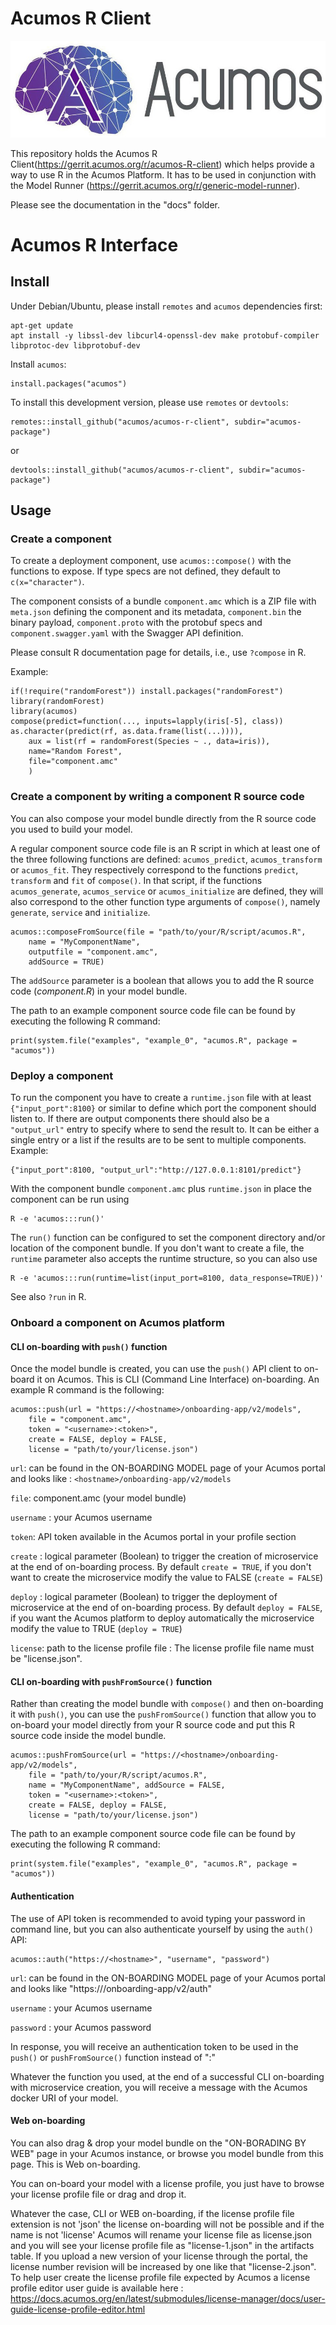 <!---
.. ===============LICENSE_START=======================================================
.. Acumos CC-BY-4.0
.. ===================================================================================
.. Copyright (C) 2017-2018 AT&T Intellectual Property & Tech Mahindra. All rights reserved.
.. ===================================================================================
.. This Acumos documentation file is distributed by AT&T and Tech Mahindra
.. under the Creative Commons Attribution 4.0 International License (the "License");
.. you may not use this file except in compliance with the License.
.. You may obtain a copy of the License at
..
.. http://creativecommons.org/licenses/by/4.0
..
.. This file is distributed on an "AS IS" BASIS,
.. WITHOUT WARRANTIES OR CONDITIONS OF ANY KIND, either express or implied.
.. See the License for the specific language governing permissions and
.. limitations under the License.
.. ===============LICENSE_END=========================================================
-->

# Acumos R Client
![Acumoslogo](/docs/images/Acumos_logo_white.png)


 This repository holds the Acumos R Client(https://gerrit.acumos.org/r/acumos-R-client) which helps provide a way to use R in the Acumos Platform.
 It has to be used in conjunction with the Model Runner (https://gerrit.acumos.org/r/generic-model-runner).


Please see the documentation in the "docs" folder.

# Acumos R Interface

## Install

Under Debian/Ubuntu, please install `remotes` and `acumos` dependencies first:

    apt-get update
	apt install -y libssl-dev libcurl4-openssl-dev make protobuf-compiler libprotoc-dev libprotobuf-dev

Install `acumos`:

    install.packages("acumos")

To install this development version, please use `remotes` or `devtools`:

    remotes::install_github("acumos/acumos-r-client", subdir="acumos-package")

or

	devtools::install_github("acumos/acumos-r-client", subdir="acumos-package")

## Usage

### Create a component

To create a deployment component, use `acumos::compose()` with the functions to expose. If type specs are not defined, they default to `c(x="character")`.

The component consists of a bundle `component.amc` which is a ZIP file with `meta.json` defining the component and its metadata, `component.bin` the binary payload, `component.proto` with the protobuf specs
and `component.swagger.yaml` with the Swagger API definition.

Please consult R documentation page for details, i.e., use `?compose` in R.

Example:

    if(!require("randomForest")) install.packages("randomForest")
    library(randomForest)
    library(acumos)
    compose(predict=function(..., inputs=lapply(iris[-5], class)) as.character(predict(rf, as.data.frame(list(...)))),
        aux = list(rf = randomForest(Species ~ ., data=iris)),
        name="Random Forest",
        file="component.amc"
        )

### Create a component by writing a component R source code

You can also compose your model bundle directly from the R source code you used to build your model.

A regular component source code file is an R script in which at least one of the three following functions are defined:
`acumos_predict`, `acumos_transform` or `acumos_fit`. They respectively correspond to the functions `predict`, `transform`
and `fit` of `compose()`. In that script, if the functions `acumos_generate`, `acumos_service` or `acumos_initialize` are defined,
they will also correspond to the other function type arguments of `compose()`, namely `generate`, `service` and `initialize`.

    acumos::composeFromSource(file = "path/to/your/R/script/acumos.R",
        name = "MyComponentName",
        outputfile = "component.amc",
        addSource = TRUE)

The `addSource` parameter is a boolean that allows you to add the R source code (*component.R*) in your model bundle.

The path to an example component source code file can be found by executing the following R command:

    print(system.file("examples", "example_0", "acumos.R", package = "acumos"))

### Deploy a component

To run the component you have to create a `runtime.json` file with at least `{"input_port":8100}` or similar to define which port the component should listen to. If there are output components there should also be a `"output_url"` entry to specify where to send the result to. It can be either a single entry or a list if the results are to be sent to multiple components. Example:

    {"input_port":8100, "output_url":"http://127.0.0.1:8101/predict"}

With the component bundle `component.amc` plus `runtime.json` in place the component can be run using

    R -e 'acumos:::run()'

The `run()` function can be configured to set the component directory and/or location of the component bundle. If you don't want to create a file, the `runtime` parameter also accepts the runtime structure, so you can also use

    R -e 'acumos:::run(runtime=list(input_port=8100, data_response=TRUE))'

See also `?run` in R.

### Onboard a component on Acumos platform

#### CLI on-boarding with `push()` function

Once the model bundle is created, you can use the `push()` API client to on-board it on Acumos. This is CLI
(Command Line Interface) on-boarding. An example R command is the following:

    acumos::push(url = "https://<hostname>/onboarding-app/v2/models",
        file = "component.amc",
        token = "<username>:<token>",
        create = FALSE, deploy = FALSE,
        license = "path/to/your/license.json")

`url`: can be found in the ON-BOARDING MODEL page of your Acumos portal and looks like :
`<hostname>/onboarding-app/v2/models`

`file`: component.amc (your model bundle)

`username` : your Acumos username

`token`: API token available in the Acumos portal in your profile section

`create` : logical parameter (Boolean) to trigger the creation of microservice at the end of
on-boarding process. By default `create = TRUE`, if you don't want to create the microservice modify the
value to FALSE (`create = FALSE`)

`deploy` : logical parameter (Boolean) to trigger the deployment of microservice at the end of
on-boarding process. By default `deploy = FALSE`, if you want the Acumos platform to deploy automatically 
the microservice modify the value to TRUE (`deploy = TRUE`)

`license`: path to the license profile file : The license profile file name must be "license.json".

#### CLI on-boarding with `pushFromSource()` function

Rather than creating the model bundle with `compose()` and then on-boarding it with `push()`, you can use the
`pushFromSource()` function that allow you to on-board your model directly from your R source code and put this R
source code inside the model bundle.

	acumos::pushFromSource(url = "https://<hostname>/onboarding-app/v2/models",
		file = "path/to/your/R/script/acumos.R",
		name = "MyComponentName", addSource = FALSE,
		token = "<username>:<token>",
		create = FALSE, deploy = FALSE,
		license = "path/to/your/license.json")

The path to an example component source code file can be found by executing the following R command:

	print(system.file("examples", "example_0", "acumos.R", package = "acumos"))

#### Authentication

The use of API token is recommended to avoid typing your password in command line, but you can also authenticate yourself by using the `auth()` API:

	acumos::auth("https://<hostname>", "username", "password")

`url`: can be found in the ON-BOARDING MODEL page of your Acumos portal and looks like "https://<hostname>/onboarding-app/v2/auth"

`username` : your Acumos username

`password` : your Acumos password

In response, you will receive an authentication token to be used in the `push()` or `pushFromSource()` function instead of "<username>:<token>"

Whatever the function you used, at the end of a successful CLI on-boarding with microservice creation, you will receive a message with the Acumos docker URI
of your model.

#### Web on-boarding

You can also drag & drop your model bundle on the "ON-BORADING BY WEB" page in your Acumos instance,
or browse you model bundle from this page. This is Web on-boarding.

You can on-board your model with a license profile, you just have to browse your license profile file or drag and drop it.

Whatever the case, CLI or WEB on-boarding, if the license profile file extension is not 'json' the license
on-boarding will not be possible and if the name is not 'license' Acumos will rename your license
file as license.json and you will see your license profile file as "license-1.json" in the artifacts table.
If you upload a new version of your license through the portal, the license number revision will be
increased by one like that "license-2.json". To help user create the license profile file expected by Acumos
a license profile editor user guide is available here : https://docs.acumos.org/en/latest/submodules/license-manager/docs/user-guide-license-profile-editor.html
